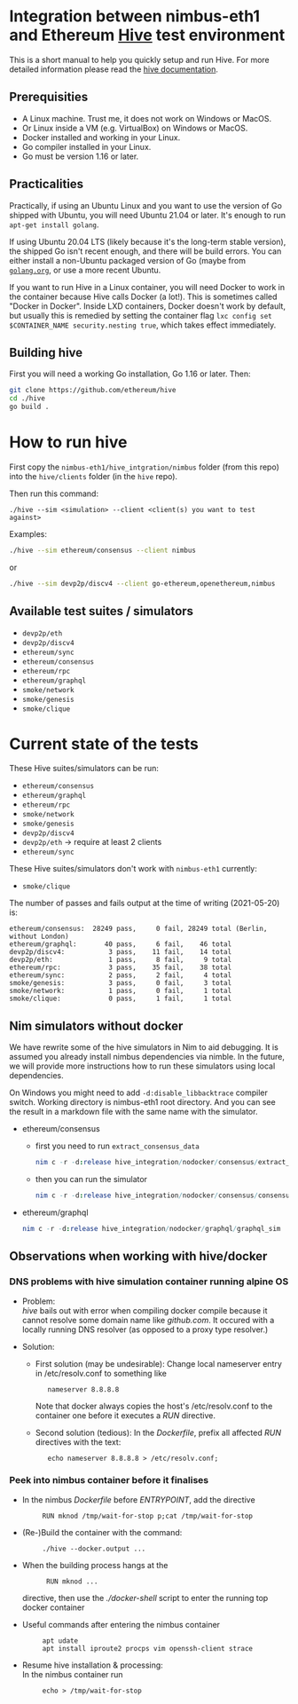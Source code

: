 # Integration between nimbus-eth1 and Ethereum [Hive](https://github.com/ethereum/hive) test environment

This is a short manual to help you quickly setup and run
Hive.  For more detailed information please read the
[hive documentation](https://github.com/ethereum/hive/blob/master/docs/overview.md).

## Prerequisities

- A Linux machine. Trust me, it does not work on Windows or MacOS.
- Or Linux inside a VM (e.g. VirtualBox) on Windows or MacOS.
- Docker installed and working in your Linux.
- Go compiler installed in your Linux.
- Go must be version 1.16 or later.

## Practicalities

Practically, if using an Ubuntu Linux and you want to use the version of Go
shipped with Ubuntu, you will need Ubuntu 21.04 or later.  It's enough to run
`apt-get install golang`.

If using Ubuntu 20.04 LTS (likely because it's the long-term stable version),
the shipped Go isn't recent enough, and there will be build errors.  You can
either install a non-Ubuntu packaged version of Go (maybe from
[`golang.org`](https://golang.org/), or use a more recent Ubuntu.

If you want to run Hive in a Linux container, you will need Docker to work in
the container because Hive calls Docker (a lot!).  This is sometimes called
"Docker in Docker".  Inside LXD containers, Docker doesn't work by default, but
usually this is remedied by setting the container flag `lxc config set
$CONTAINER_NAME security.nesting true`, which takes effect immediately.

## Building hive

First you will need a working Go installation, Go 1.16 or later.  Then:

```bash
git clone https://github.com/ethereum/hive
cd ./hive
go build .
```

# How to run hive

First copy the `nimbus-eth1/hive_intgration/nimbus` folder (from this repo)
into the `hive/clients` folder (in the `hive` repo).

Then run this command:

```
./hive --sim <simulation> --client <client(s) you want to test against>
```

Examples:

```bash
./hive --sim ethereum/consensus --client nimbus
```

or

```bash
./hive --sim devp2p/discv4 --client go-ethereum,openethereum,nimbus
```

## Available test suites / simulators

- `devp2p/eth`
- `devp2p/discv4`
- `ethereum/sync`
- `ethereum/consensus`
- `ethereum/rpc`
- `ethereum/graphql`
- `smoke/network`
- `smoke/genesis`
- `smoke/clique`

# Current state of the tests

These Hive suites/simulators can be run:

- `ethereum/consensus`
- `ethereum/graphql`
- `ethereum/rpc`
- `smoke/network`
- `smoke/genesis`
- `devp2p/discv4`
- `devp2p/eth` -> require at least 2 clients
- `ethereum/sync`

These Hive suites/simulators don't work with `nimbus-eth1` currently:

- `smoke/clique`

The number of passes and fails output at the time of writing (2021-05-20) is:

    ethereum/consensus:  28249 pass,     0 fail, 28249 total (Berlin, without London)
    ethereum/graphql:       40 pass,     6 fail,    46 total
    devp2p/discv4:           3 pass,    11 fail,    14 total
    devp2p/eth:              1 pass,     8 fail,     9 total
    ethereum/rpc:            3 pass,    35 fail,    38 total
    ethereum/sync:           2 pass,     2 fail,     4 total
    smoke/genesis:           3 pass,     0 fail,     3 total
    smoke/network:           1 pass,     0 fail,     1 total
    smoke/clique:            0 pass,     1 fail,     1 total

## Nim simulators without docker

We have rewrite some of the hive simulators in Nim to aid debugging.
It is assumed you already install nimbus dependencies via nimble.
In the future, we will provide more instructions how to run these
simulators using local dependencies.

On Windows you might need to add `-d:disable_libbacktrace` compiler switch.
Working directory is nimbus-eth1 root directory. And you can see the result
in a markdown file with the same name with the simulator.

- ethereum/consensus
  - first you need to run `extract_consensus_data`
    ```nim
    nim c -r -d:release hive_integration/nodocker/consensus/extract_consensus_data
    ```
  - then you can run the simulator
    ```nim
    nim c -r -d:release hive_integration/nodocker/consensus/consensus_sim
    ```

- ethereum/graphql
  ```nim
  nim c -r -d:release hive_integration/nodocker/graphql/graphql_sim
  ```
## Observations when working with hive/docker

### DNS problems with hive simulation container running alpine OS

* Problem:<br>
  _hive_ bails out with error when compiling docker compile because
  it cannot resolve some domain name like _github.com_. It occured with
  a locally running DNS resolver (as opposed to a proxy type resolver.)

* Solution:<br>
     + First solution (may be undesirable):
       Change local nameserver entry in /etc/resolv.conf to something like

	          nameserver 8.8.8.8

         Note that docker always copies the host's /etc/resolv.conf to the
		 container one before it executes a _RUN_ directive.

     + Second solution (tedious):
       In the _Dockerfile_, prefix all affected _RUN_ directives with the text:

              echo nameserver 8.8.8.8 > /etc/resolv.conf;

### Peek into nimbus container before it finalises

* In the nimbus _Dockerfile_ before _ENTRYPOINT_, add the directive

           RUN mknod /tmp/wait-for-stop p;cat /tmp/wait-for-stop

* (Re-)Build the container with the command:

           ./hive --docker.output ...

* When the building process hangs at the

            RUN mknod ...

     directive, then use the _./docker-shell_ script to enter the running top
	 docker container

* Useful commands after entering the nimbus container<br>

           apt udate
           apt install iproute2 procps vim openssh-client strace

* Resume hive installation & processing:<br>
  In the nimbus container run

           echo > /tmp/wait-for-stop

